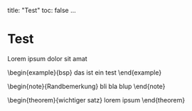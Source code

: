 title: "Test"
toc: false
...


# Test

Lorem ipsum dolor sit amat


\begin{example}{bsp}
das ist ein test
\end{example}

\begin{note}{Randbemerkung}
bli bla blup
\end{note}

\begin{theorem}{wichtiger satz}
lorem ipsum
\end{theorem}

